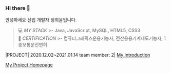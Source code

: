 ### Hi there 👋

안녕하세요 신입 개발자 정희윤입니다.


> 💻 _*MY STACK*_ 
>         >- Java, JavaScript, MySQL, HTML5, CSS3                                                                                                                                   
> 🎫 _*CERTIFICATION*_ 
>         >- 컴퓨터그래픽스운용기능사, 전산응용기계제도기능사, 1종보통운전면허

|PROJECT| 2020.12.02~2021.01.14
          team member: 2|
[My Introduction](http://heeyun9418.github.io)

[My Project Homepage](http://embed.swq.co.kr/eLINK/)
<!--
**heeyun9418/heeyun9418** is a ✨ _special_ ✨ repository because its `README.md` (this file) appears on your GitHub profile.

Here are some ideas to get you started:

- 🔭 I’m currently working on ...
- 🌱 I’m currently learning ...
- 👯 I’m looking to collaborate on ...
- 🤔 I’m looking for help with ...
- 💬 Ask me about ...
- 📫 How to reach me: ...
- 😄 Pronouns: ...
- ⚡ Fun fact: ...
-->

